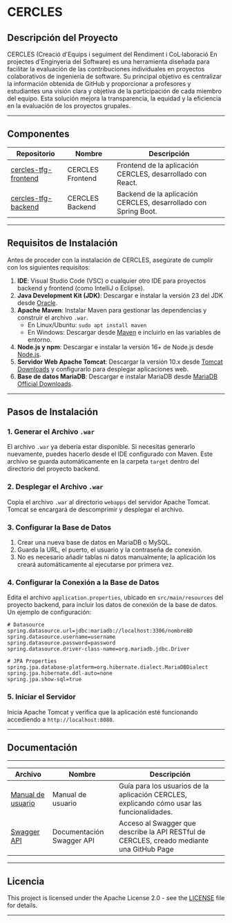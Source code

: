 # **CERCLES**

## **Descripción del Proyecto**

CERCLES (Creació d'Equips i seguiment del Rendiment i CoL·laboració En projectes d'Enginyeria del Software) es una herramienta diseñada para facilitar la evaluación de las contribuciones individuales en proyectos colaborativos de ingeniería de software. Su principal objetivo es centralizar la información obtenida de GitHub y proporcionar a profesores y estudiantes una visión clara y objetiva de la participación de cada miembro del equipo. Esta solución mejora la transparencia, la equidad y la eficiencia en la evaluación de los proyectos grupales.

---

## **Componentes**

| Repositorio                                     | Nombre                        | Descripción                                          |
|-------------------------------------------------|-------------------------------|------------------------------------------------------|
| [cercles-tfg-frontend](https://github.com/tu_usuario/cercles-tfg-frontend)  | CERCLES Frontend              | Frontend de la aplicación CERCLES, desarrollado con React. |
| [cercles-tfg-backend](https://github.com/tu_usuario/cercles-tfg-backend)    | CERCLES Backend               | Backend de la aplicación CERCLES, desarrollado con Spring Boot. |

---

## **Requisitos de Instalación**

Antes de proceder con la instalación de CERCLES, asegúrate de cumplir con los siguientes requisitos:

1. **IDE**: Visual Studio Code (VSC) o cualquier otro IDE para proyectos backend y frontend (como IntelliJ o Eclipse).
2. **Java Development Kit (JDK)**: Descargar e instalar la versión 23 del JDK desde [Oracle](https://www.oracle.com/java/technologies/downloads/).
3. **Apache Maven**: Instalar Maven para gestionar las dependencias y construir el archivo `.war`.
   - En Linux/Ubuntu: `sudo apt install maven`
   - En Windows: Descargar desde [Maven](https://maven.apache.org/download.cgi) e incluirlo en las variables de entorno.
4. **Node.js y npm**: Descargar e instalar la versión 16+ de Node.js desde [Node.js](https://nodejs.org/en/).
5. **Servidor Web Apache Tomcat**: Descargar la versión 10.x desde [Tomcat Downloads](https://tomcat.apache.org/download-10.cgi) y configurarlo para desplegar aplicaciones web.
6. **Base de datos MariaDB**: Descargar e instalar MariaDB desde [MariaDB Official Downloads](https://mariadb.org/download/).

---

## **Pasos de Instalación**

### **1. Generar el Archivo `.war`**

El archivo `.war` ya debería estar disponible. Si necesitas generarlo nuevamente, puedes hacerlo desde el IDE configurado con Maven. Este archivo se guarda automáticamente en la carpeta `target` dentro del directorio del proyecto backend.

### **2. Desplegar el Archivo `.war`**

Copia el archivo `.war` al directorio `webapps` del servidor Apache Tomcat. Tomcat se encargará de descomprimir y desplegar el archivo.

### **3. Configurar la Base de Datos**

1. Crear una nueva base de datos en MariaDB o MySQL.
2. Guarda la URL, el puerto, el usuario y la contraseña de conexión.
3. No es necesario añadir tablas ni datos manualmente; la aplicación los creará automáticamente al ejecutarse por primera vez.

### **4. Configurar la Conexión a la Base de Datos**

Edita el archivo `application.properties`, ubicado en `src/main/resources` del proyecto backend, para incluir los datos de conexión de la base de datos. Un ejemplo de configuración:

```properties
# Datasource
spring.datasource.url=jdbc:mariadb://localhost:3306/nombreBD
spring.datasource.username=username
spring.datasource.password=password
spring.datasource.driver-class-name=org.mariadb.jdbc.Driver

# JPA Properties
spring.jpa.database-platform=org.hibernate.dialect.MariaDBDialect
spring.jpa.hibernate.ddl-auto=none
spring.jpa.show-sql=true
```

### **5. Iniciar el Servidor**

Inicia Apache Tomcat y verifica que la aplicación esté funcionando accediendo a `http://localhost:8080`.

---

## **Documentación**

---

| Archivo                                                      | Nombre                             | Descripción                                                |
|--------------------------------------------------------------|------------------------------------|------------------------------------------------------------|
| [Manual de usuario](https://github.com/cercles-tfg/cercles-tfg-frontend/blob/main/docs/Manual%20de%20usuario.pdf) | Manual de usuario                  | Guía para los usuarios de la aplicación CERCLES, explicando cómo usar las funcionalidades. |
| [Swagger API](https://cercles-tfg.github.io/cercles-tfg-backend/) | Documentación Swagger API           | Acceso al Swagger que describe la API RESTful de CERCLES, creado mediante una GitHub Page |

---

## **Licencia**

This project is licensed under the Apache License 2.0 - see the [LICENSE](https://github.com/cercles-tfg/.github/blob/main/LICENSE) file for details.

---

